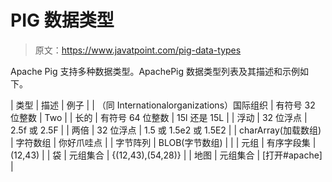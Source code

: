 # PIG 数据类型

> 原文：<https://www.javatpoint.com/pig-data-types>

Apache Pig 支持多种数据类型。ApachePig 数据类型列表及其描述和示例如下。

| 类型 | 描述 | 例子 |
| （同 Internationalorganizations）国际组织 | 有符号 32 位整数 | Two |
| 长的 | 有符号 64 位整数 | 15l 还是 15L |
| 浮动 | 32 位浮点 | 2.5f 或 2.5F |
| 两倍 | 32 位浮点 | 1.5 或 1.5e2 或 1.5E2 |
| charArray(加载数组) | 字符数组 | 你好爪哇点 |
| 字节阵列 | BLOB(字节数组) |  |
| 元组 | 有序字段集 | (12,43) |
| 袋 | 元组集合 | {(12,43),(54,28)} |
| 地图 | 元组集合 | [打开#apache] |
